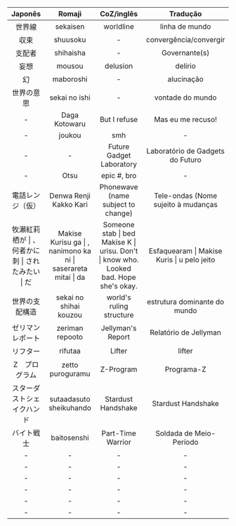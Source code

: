 |Japonês|Romaji|CoZ/inglês|Tradução|
|:---:|:---:|:---:|:---:|
| 世界線 | sekaisen | worldline |linha de mundo| 
| 収束 | shuusoku | - | convergência/convergir |
| 支配者 | shihaisha | - | Governante(s) |
| 妄想 | mousou | delusion | delírio |
| 幻 | maboroshi | - | alucinação |
| 世界の意思 | sekai no ishi | - | vontade do mundo | 
| - | Daga Kotowaru | But I refuse | Mas eu me recuso! |
| - | joukou | smh | - |
| - | - | Future Gadget Laboratory | Laboratório de Gadgets do Futuro |
| - | Otsu | epic #, bro | - |
| 電話レンジ（仮） | Denwa Renji Kakko Kari | Phonewave (name subject to change) | Tele-ondas (Nome sujeito à mudanças |
| 牧瀬紅莉栖が  \| 、 何者かに刺  \| されたみたい \| だ | Makise Kurisu ga \| , nanimono ka ni \| saserareta mitai \| da | Someone stab \| bed Makise K \| urisu. Don't \| know who. Looked bad. Hope she's okay. | Esfaquearam \| Makise Kuris \| u pelo jeito |
| 世界の支配構造 | sekai no shihai kouzou | world's ruling structure | estrutura dominante do mundo |
| ゼリマンレポート | zeriman repooto | Jellyman's Report | Relatório de Jellyman |
| リフター | rifutaa | Lifter | lifter |
| Z　プログラム | zetto puroguramu | Z-Program | Programa-Z |
| スターダストシェイクハンド | sutaadasuto sheikuhando | Stardust Handshake | Stardust Handshake |
| バイト戦士 | baitosenshi | Part-Time Warrior | Soldada de Meio-Período |
| - | - | - | - |
| - | - | - | - |
| - | - | - | - |
| - | - | - | - |
| - | - | - | - |
| - | - | - | - |









